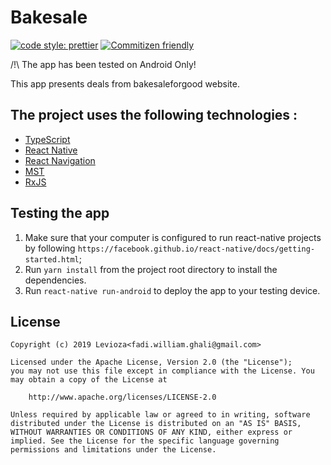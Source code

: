 # Bakesale

[![code style: prettier](https://img.shields.io/badge/code_style-prettier-ff69b4.svg?style=flat-square)](https://github.com/prettier/prettier)
[![Commitizen friendly](https://img.shields.io/badge/commitizen-friendly-brightgreen.svg)](http://commitizen.github.io/cz-cli/)

/!\ The app has been tested on Android Only!

This app presents deals from bakesaleforgood website.

## The project uses the following technologies :

- [TypeScript](https://www.typescriptlang.org/)
- [React Native](http://facebook.github.io/react-native/)
- [React Navigation](https://reactnavigation.org)
- [MST](https://github.com/mobxjs/mobx-state-tree)
- [RxJS](http://reactivex.io/rxjs/)

## Testing the app

1. Make sure that your computer is configured to run react-native projects by following `https://facebook.github.io/react-native/docs/getting-started.html`;
2. Run `yarn install` from the project root directory to install the dependencies.
3. Run `react-native run-android` to deploy the app to your testing device.

## License

```
Copyright (c) 2019 Levioza<fadi.william.ghali@gmail.com>

Licensed under the Apache License, Version 2.0 (the "License");
you may not use this file except in compliance with the License. You may obtain a copy of the License at

    http://www.apache.org/licenses/LICENSE-2.0

Unless required by applicable law or agreed to in writing, software distributed under the License is distributed on an "AS IS" BASIS, WITHOUT WARRANTIES OR CONDITIONS OF ANY KIND, either express or implied. See the License for the specific language governing permissions and limitations under the License.
```

